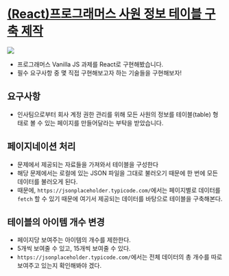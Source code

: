 # <a href="https://school.programmers.co.kr/skill_check_assignments/364">(React)프로그래머스 사원 정보 테이블 구축 제작</a>

<img src="https://grepp-programmers.s3.amazonaws.com/production/file_resource/2670/img-skillup-bg-hr-table.jpg"/>

- 프로그래머스 Vanilla JS 과제를 React로 구현해봤습니다.
- 필수 요구사항 중 몇 직접 구현해보고자 하는 기술들을 구현해보자!

## 요구사항
- 인사팀으로부터 회사 계정 권한 관리를 위해 모든 사원의 정보를 테이블(table) 형태로 볼 수 있는 페이지를 만들어달라는 부탁을 받았습니다.

## 페이지네이션 처리
- 문제에서 제공되는 자료들을 가져와서 테이블을 구성한다
- 해당 문제에서는 로컬에 있는 JSON 파일을 그대로 불러오기 때문에 한 번에 모든 데이터를 불러오게 된다.
- 때문에, `https://jsonplaceholder.typicode.com/`에서는 페이지별로 데이터를 `fetch` 할 수 있기 때문에 여기서 제공되는 데이터를 바탕으로 테이블을 구축해본다.

## 테이블의 아이템 개수 변경
- 페이지당 보여주는 아이템의 개수를 제한한다.
- 5개씩 보여줄 수 있고, 15개씩 보여줄 수 있다.
- `https://jsonplaceholder.typicode.com/`에서는 전체 데이터의 총 개수를 따로 보여주고 있는지 확인해봐야 겠다.